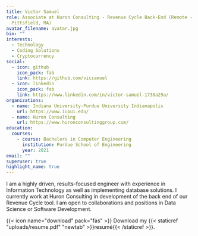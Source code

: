 ```yaml
---
title: Victor Samuel
role: Associate at Huron Consulting - Revenue Cycle Back-End (Remote -
  Pittsfield, MA)
avatar_filename: avatar.jpg
bio: ""
interests:
  - Technology
  - Coding Solutions
  - Cryptocurrency
social:
  - icon: github
    icon_pack: fab
    link: https://github.com/vicsamuel
  - icon: linkedin
    icon_pack: fab
    link: https://www.linkedin.com/in/victor-samuel-1738a29a/
organizations:
  - name: Indiana University-Purdue University Indianapolis
    url: https://www.iupui.edu/
  - name: Huron Consulting
    url: https://www.huronconsultinggroup.com/
education:
  courses:
    - course: Bachelors in Computer Engineering
      institution: Purdue School of Engineering
      year: 2021
email: ""
superuser: true
highlight_name: true
---
```

I am a highly driven, results-focused engineer with experience in Information Technology as well as implementing database solutions. I currently work at Huron Consulting in development of the back end of our Revenue Cycle tool. I am open to collaborations and positions in Data Science or Software Development.

{{< icon name="download" pack="fas" >}} Download my {{< staticref "uploads/resume.pdf" "newtab" >}}resumé{{< /staticref >}}.
